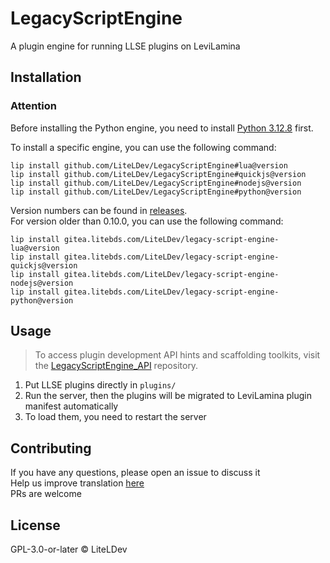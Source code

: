 # LegacyScriptEngine

A plugin engine for running LLSE plugins on LeviLamina

## Installation

### Attention

Before installing the Python engine, you need to
install [Python 3.12.8](https://www.python.org/downloads/release/python-3128/) first.

To install a specific engine, you can use the following command:

```shell
lip install github.com/LiteLDev/LegacyScriptEngine#lua@version
lip install github.com/LiteLDev/LegacyScriptEngine#quickjs@version
lip install github.com/LiteLDev/LegacyScriptEngine#nodejs@version
lip install github.com/LiteLDev/LegacyScriptEngine#python@version
```

Version numbers can be found in [releases](https://github.com/LiteLDev/LegacyScriptEngine/releases).  
For version older than 0.10.0, you can use the following command:

```shell
lip install gitea.litebds.com/LiteLDev/legacy-script-engine-lua@version
lip install gitea.litebds.com/LiteLDev/legacy-script-engine-quickjs@version
lip install gitea.litebds.com/LiteLDev/legacy-script-engine-nodejs@version
lip install gitea.litebds.com/LiteLDev/legacy-script-engine-python@version
```

## Usage

> To access plugin development API hints and scaffolding toolkits, visit the [LegacyScriptEngine_API](https://github.com/LiteLDev/LegacyScriptEngine_API) repository.

1. Put LLSE plugins directly in `plugins/`
2. Run the server, then the plugins will be migrated to LeviLamina plugin manifest automatically
3. To load them, you need to restart the server

## Contributing

If you have any questions, please open an issue to discuss it  
Help us improve translation [here](https://crowdin.com/project/legacyscriptengine)  
PRs are welcome

## License

GPL-3.0-or-later © LiteLDev
